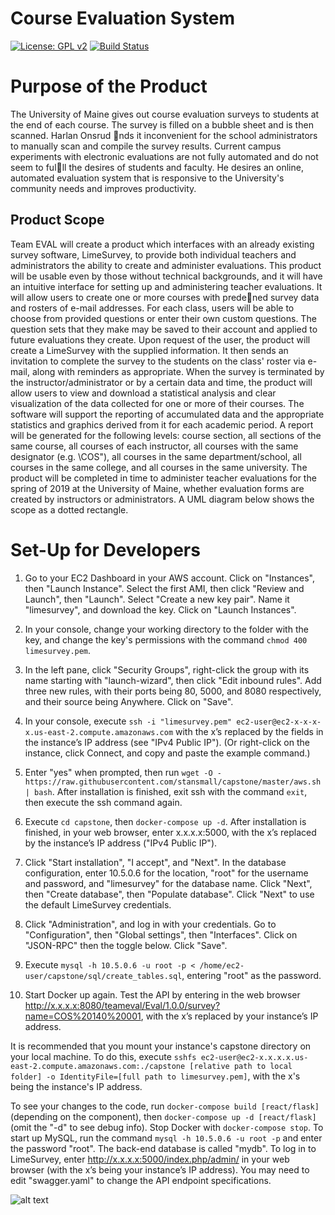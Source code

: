 # Course Evaluation System
[![License: GPL v2](https://img.shields.io/badge/License-GPL%20v2-lightgrey.svg)](https://www.gnu.org/licenses/old-licenses/gpl-2.0.en.html) [![Build Status](https://travis-ci.com/stansmall/capstone.svg?branch=master)](https://travis-ci.com/stansmall/capstone)

# Purpose of the Product
The University of Maine gives out course evaluation surveys to students at the end of each course. The
survey is filled on a bubble sheet and is then scanned. Harlan Onsrud nds it inconvenient for the school
administrators to manually scan and compile the survey results. Current campus experiments with electronic
evaluations are not fully automated and do not seem to fulll the desires of students and faculty. He desires
an online, automated evaluation system that is responsive to the University's community needs and improves
productivity.

## Product Scope
Team EVAL will create a product which interfaces with an already existing survey software, LimeSurvey, to
provide both individual teachers and administrators the ability to create and administer evaluations. This
product will be usable even by those without technical backgrounds, and it will have an intuitive interface
for setting up and administering teacher evaluations.
It will allow users to create one or more courses with predened survey data and rosters of e-mail
addresses. For each class, users will be able to choose from provided questions or enter their own custom
questions. The question sets that they make may be saved to their account and applied to future evaluations
they create. Upon request of the user, the product will create a LimeSurvey with the supplied information.
It then sends an invitation to complete the survey to the students on the class' roster via e-mail, along with
reminders as appropriate. When the survey is terminated by the instructor/administrator or by a certain
data and time, the product will allow users to view and download a statistical analysis and clear visualization
of the data collected for one or more of their courses.
The software will support the reporting of accumulated data and the appropriate statistics and graphics
derived from it for each academic period. A report will be generated for the following levels: course section,
all sections of the same course, all courses of each instructor, all courses with the same designator (e.g.
\COS"), all courses in the same department/school, all courses in the same college, and all courses in the
same university.
The product will be completed in time to administer teacher evaluations for the spring of 2019 at the
University of Maine, whether evaluation forms are created by instructors or administrators. A UML diagram
below shows the scope as a dotted rectangle.

# Set-Up for Developers

1. Go to your EC2 Dashboard in your AWS account. Click on "Instances", then "Launch Instance". Select the first AMI, then click "Review and Launch", then "Launch". Select "Create a new key pair". Name it "limesurvey", and download the key. Click on "Launch Instances".

2. In your console, change your working directory to the folder with the key, and change the key's permissions with the command `chmod 400 limesurvey.pem`.

3. In the left pane, click "Security Groups", right-click the group with its name starting with "launch-wizard", then click "Edit inbound rules". Add three new rules, with their ports being 80, 5000, and 8080 respectively, and their source being Anywhere. Click on "Save".

4. In your console, execute `ssh -i "limesurvey.pem" ec2-user@ec2-x-x-x-x.us-east-2.compute.amazonaws.com` with the x’s replaced by the fields in the instance’s IP address (see "IPv4 Public IP"). (Or right-click on the instance, click Connect, and copy and paste the example command.)

5. Enter "yes" when prompted, then run `wget -O - https://raw.githubusercontent.com/stansmall/capstone/master/aws.sh | bash`. After installation is finished, exit ssh with the command `exit`, then execute the ssh command again.

6. Execute `cd capstone`, then `docker-compose up -d`. After installation is finished, in your web browser, enter x.x.x.x:5000, with the x’s replaced by the instance’s IP address ("IPv4 Public IP").

7. Click "Start installation", "I accept", and "Next". In the database configuration, enter 10.5.0.6 for the location, "root" for the username and password, and "limesurvey" for the database name. Click "Next", then "Create database", then "Populate database". Click "Next" to use the default LimeSurvey credentials.

8. Click "Administration", and log in with your credentials. Go to "Configuration", then "Global settings", then "Interfaces". Click on "JSON-RPC" then the toggle below. Click "Save".

9. Execute `mysql -h 10.5.0.6 -u root -p < /home/ec2-user/capstone/sql/create_tables.sql`, entering "root" as the password.

10. Start Docker up again. Test the API by entering in the web browser http://x.x.x.x:8080/teameval/Eval/1.0.0/survey?name=COS%20140%20001, with the x’s replaced by your instance’s IP address.

It is recommended that you mount your instance's capstone directory on your local machine. To do this, execute `sshfs ec2-user@ec2-x.x.x.x.us-east-2.compute.amazonaws.com:./capstone [relative path to local folder] -o IdentityFile=[full path to limesurvey.pem]`, with the x's being the instance's IP address. 

To see your changes to the code, run `docker-compose build [react/flask]` (depending on the component), then `docker-compose up -d [react/flask]` (omit the "-d" to see debug info). Stop Docker with `docker-compose stop`. To start up MySQL, run the command `mysql -h 10.5.0.6 -u root -p` and enter the password "root". The back-end database is called  "mydb". To log in to LimeSurvey, enter http://x.x.x.x:5000/index.php/admin/ in your web browser (with the x’s being your instance’s IP address). You may need to edit "swagger.yaml" to change the API endpoint specifications.

![alt text](https://raw.githubusercontent.com/stansmall/capstone/master/documents/images/scope_diagram.png)
